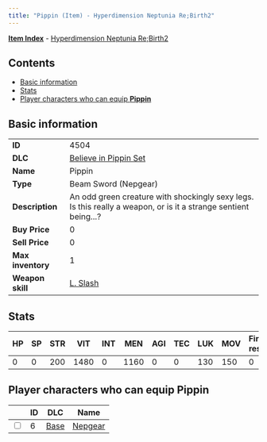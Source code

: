 ```yaml
---
title: "Pippin (Item) - Hyperdimension Neptunia Re;Birth2"
---
```


[**Item Index**](/neptunia/rb2/item/index.html) - [Hyperdimension Neptunia Re;Birth2](/neptunia/rb2)

## Contents

- [Basic information](#basic-information)
- [Stats](#stats)
- [Player characters who can equip **Pippin**](#player-characters-who-can-equip-pippin)

## Basic information

|   |   |
| -- | -- |
| **ID** | 4504 |
| **DLC** | [Believe in Pippin Set](/neptunia/rb2/dlc/8-pippin-set.html) |
| **Name** | Pippin |
| **Type** | Beam Sword (Nepgear) |
| **Description** | An odd green creature with shockingly sexy legs. Is this really a weapon, or is it a strange sentient being...? |
| **Buy Price** | 0 |
| **Sell Price** | 0 |
| **Max inventory** | 1 |
| **Weapon skill** | [L. Slash](/neptunia/rb2/skill/0-2-l-slash.html) |

## Stats

| HP | SP | STR | VIT | INT | MEN | AGI | TEC | LUK | MOV | Fire res. | Ice res. | Wind res. | Lightning res. |
| -- | -- | --- | --- | --- | --- | --- | --- | --- | --- | --------- | -------- | --------- | -------------- |
| 0 | 0 | 200 | 1480 | 0 | 1160 | 0 | 0 | 130 | 150 | 0 | 0 | 0 | 0 |

## Player characters who can equip **Pippin**

|    | ID | DLC | Name |
| -- | -- | --- | ---- |
| <input type="checkbox" id="rb2-player-0-6" class="trackbox" /> | 6 | [Base](/neptunia/rb2/dlc/0-base.html) | [Nepgear](/neptunia/rb2/player/0-6-nepgear.html) |